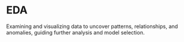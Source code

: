 # EDA
Examining and visualizing data to uncover patterns, relationships, and anomalies, guiding further analysis and model selection.
